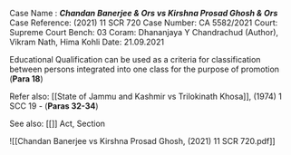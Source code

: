 Case Name : ***Chandan Banerjee & Ors vs Kirshna Prosad Ghosh & Ors***
Case Reference: (2021) 11 SCR 720
Case Number: CA 5582/2021
Court: Supreme Court
Bench: 03
Coram: Dhananjaya Y Chandrachud (Author), Vikram Nath, Hima Kohli
Date: 21.09.2021

Educational Qualification can be used as a criteria for classification between persons integrated into one class for the purpose of promotion (**Para 18**)


Refer also:
[[State of Jammu and Kashmir vs Trilokinath Khosa]], (1974) 1 SCC 19 - (**Paras 32-34**)

See also:
[[]] 
Act, Section

![[Chandan Banerjee vs Kirshna Prosad Ghosh, (2021) 11 SCR 720.pdf]]